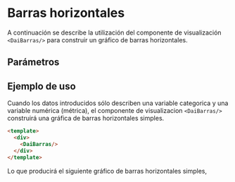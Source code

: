 # Barras horizontales

A continuación se describe la utilización del componente de visualización `<DaiBarras/>` para construir un gráfico de
barras horizontales.

## Parámetros

## Ejemplo de uso

Cuando los datos introducidos sólo describen una variable categorica y una variable numérica (métrica),
el componente de visualizacion `<DaiBarras/>` construirá una gráfica de barras horizontales simples.

```HTML
<template>
  <div>
    <DaiBarras/>
  </div>
</template>
```

Lo que producirá el siguiente gráfico de barras horizontales simples,

<barras-horizontales-simples/>
